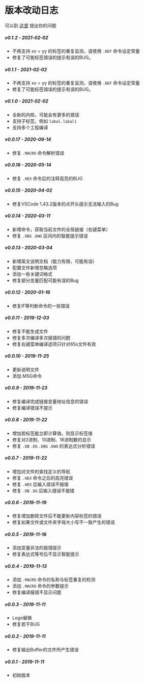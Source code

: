 # 版本改动日志

可以到 [这里](https://github.com/zyr2288/6502-Assembler-For-VSCode/issues) 提出你的问题

##### v0.1.2 - 2021-02-02
* 不再支持 xx = yy 的标签的重复监测，请使用 `.DEF` 命令设定常量
* 修复了可能标签错误的提示有误的BUG。

##### v0.1.1 - 2021-02-02
* 不再支持 xx = yy 的标签的重复监测，请使用 `.DEF` 命令设定常量
* 修复了可能标签错误的提示有误的BUG。

##### v0.1.0 - 2021-02-02
* 全新的内核，可能会有更多的错误
* 支持子标签，例如 `labal.labal1`
* 支持多个工程编译

##### v0.0.17 - 2020-09-14
* 修复 `.MACRO` 命令解析错误

##### v0.0.16 - 2020-05-14
* 修复 `.HEX` 命令后的注释高亮的BUG

##### v0.0.15 - 2020-04-02
* 修复VSCode 1.43.2版本的点开头提示无法输入的Bug

##### v0.0.14 - 2020-03-11
* 新增命令，获取当前文件的全局链接（右键菜单）
* 修复 `.DBG` `.DWG` 区间内的智能提示错误

##### v0.0.13 - 2020-03-04
* 新增英文说明文档（能力有限，可能有误）
* 配置文件新增忽略选项
* 添加一些关键词格式
* 修复部分变量匹配可能有误的Bug

##### v0.0.12 - 2020-01-16
* 修复IF等判断命令的一些错误

##### v0.0.11 - 2019-12-03
* 修复不能生成文件
* 修复多次编译多次报错的问题
* 修复右键菜单编译选项只针对65s文件有效

##### v0.0.10 - 2019-11-25
* 更新说明文件
* 添加.MSG命令

##### v0.0.9 - 2019-11-23
* 修复编译完成链接变量地址信息的错误
* 修复编译错误不提示

##### v0.0.8 - 2019-11-22
* 增加若标签能立即计算值，则显示标签值
* 修复对2进制、10进制、16进制数的显示
* 修复 `.DB` `.DG` `.DBG` `.DWG` 的表达式分析错误

##### v0.0.7 - 2019-11-22
* 增加对文件的查找定义的导航
* 修复 `.HEX` 命令之后的高亮错误
* 修复 `.HEX` 后输入错误不报错
* 修复 `.DB` `.DG` 后输入错误不报错

##### v0.0.6 - 2019-11-19
* 修复增加删除文件后不能更新内容标签的错误
* 修复如果文件或文件夹字母大小写不一致产生的错误

##### v0.0.5 - 2019-11-16
* 添加变量非法的报错提示
* 修复表达式等号后不显示智能提示

##### v0.0.4 - 2019-11-13
* 添加 `.MACRO` 命令的名称与标签重复的检测
* 添加 `.MACRO` 命令的参数提示
* 修复编译报错不显示问题

##### v0.0.3 - 2019-11-11
* Logo替换
* 修复若干BUG

##### v0.0.2 - 2019-11-11
* 修复输出Buffer的文件所产生错误

##### v0.0.1 - 2019-11-11
* 初始版本